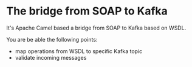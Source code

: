 # The bridge from SOAP to Kafka

It's Apache Camel based a bridge from SOAP to Kafka based on WSDL.

You are be able the following points: 
- map operations from WSDL to specific Kafka topic
- validate incoming messages



